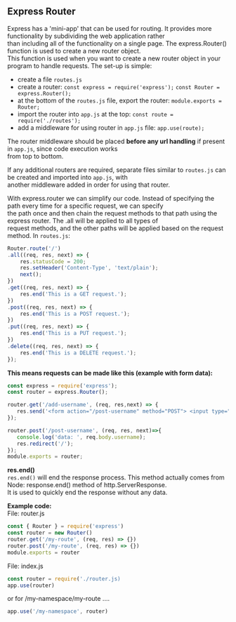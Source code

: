 ## Express Router

Express has a 'mini-app' that can be used for routing. It provides more functionality by subdividing the web application rather  
than including all of the functionality on a single page. The express.Router() function is used to create a new router object.  
This function is used when you want to create a new router object in your program to handle requests. The set-up is simple:  
* create a file `routes.js`
* create a router: `const express = require('express');` `const Router = express.Router();`
* at the bottom of the `routes.js` file, export the router: `module.exports = Router;`
* import the router into `app.js` at the top: `const route = require('./routes');`
* add a middleware for using router in `app.js` file: `app.use(route);`

The router middleware should be placed **before any url handling** if present in `app.js`, since code execution works  
from top to bottom.

If any additional routers are required, separate files similar to `routes.js` can be created and imported into `app.js`, with  
another middleware added in order for using that router.

With express.router we can simplify our code. Instead of specifying the path every time for a specific request, we can specify  
the path once and then chain the request methods to that path using the express router. The .all will be applied to all types of  
request methods, and the other paths will be applied based on the request method. In `routes.js`:  
``` js
Router.route('/') 
.all((req, res, next) => {  
    res.statusCode = 200; 
    res.setHeader('Content-Type', 'text/plain'); 
    next(); 
}) 
.get((req, res, next) => { 
    res.end('This is a GET request.'); 
}) 
.post((req, res, next) => { 
    res.end('This is a POST request.'); 
}) 
.put((req, res, next) => { 
    res.end('This is a PUT request.'); 
}) 
.delete((req, res, next) => { 
    res.end('This is a DELETE request.'); 
}); 
```

**This means requests can be made like this (example with form data):**  
``` js
const express = require('express');
const router = express.Router();

router.get('/add-username', (req, res,next) => {
   res.send('<form action="/post-username" method="POST"> <input type="text" name="username"> <button    type="submit"> Send </button> </form>');
});

router.post('/post-username', (req, res, next)=>{
   console.log('data: ', req.body.username);
   res.redirect('/');
});
module.exports = router;
```
**res.end()**  
`res.end()` will end the response process. This method actually comes from Node: response.end() method of http.ServerResponse.  
It is used to quickly end the response without any data.  

**Example code:**  
File: router.js
``` javascript
const { Router } = require('express')
const router = new Router()
router.get('/my-route', (req, res) => {})
router.post('/my-route', (req, res) => {})
module.exports = router
```
File: index.js
``` javascript
const router = require('./router.js)
app.use(router)
```
 or for /my-namespace/my-route ....
``` javascript
app.use('/my-namespace', router)
```